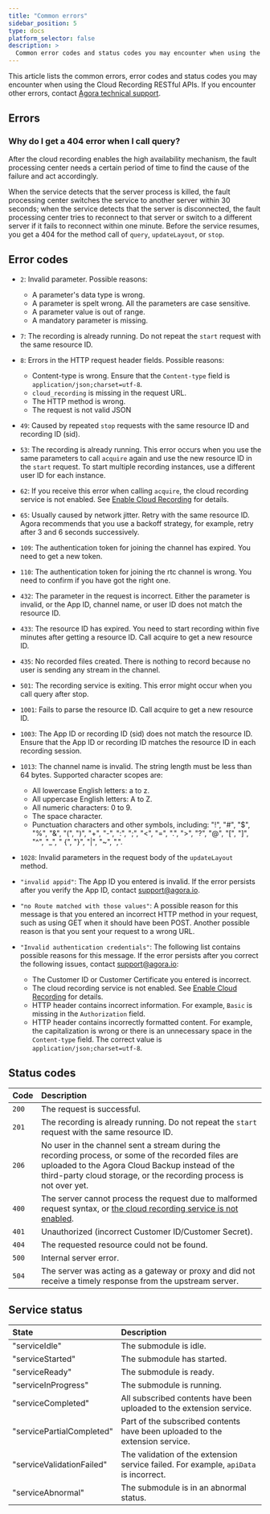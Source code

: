 ```yaml
---
title: "Common errors"
sidebar_position: 5
type: docs
platform_selector: false
description: >
  Common error codes and status codes you may encounter when using the Cloud Recording RESTful APIs.
---
```


This article lists the common errors, error codes and status codes you may encounter when using the Cloud Recording RESTful APIs. If you encounter other errors, contact [Agora technical support](mailto:support@agora.io).

## Errors

### Why do I get a 404 error when I call query?

After the cloud recording enables the high availability mechanism, the fault processing center needs a certain period of time to find the cause of the failure and act accordingly.

When the service detects that the server process is killed, the fault processing center switches the service to another server within 30 seconds; when the service detects that the server is disconnected, the fault processing center tries to reconnect to that server or switch to a different server if it fails to reconnect within one minute. Before the service resumes, you get a 404 for the method call of `query`, `updateLayout`, or `stop`.

## Error codes

- `2`: Invalid parameter. Possible reasons:
	- A parameter's data type is wrong.
	- A parameter is spelt wrong. All the parameters are case sensitive.
	- A parameter value is out of range.
	- A mandatory parameter is missing.
  
- `7`: The recording is already running. Do not repeat the `start` request with the same resource ID.
- `8`: Errors in the HTTP request header fields. Possible reasons:
  - Content-type is wrong. Ensure that the `Content-type` field is `application/json;charset=utf-8`.
  - `cloud_recording` is missing in the request URL.
  - The HTTP method is wrong.
  - The request is not valid JSON
- `49`: Caused by repeated `stop` requests with the same resource ID and recording ID (sid).
- `53`: The recording is already running. This error occurs when you use the same parameters to call `acquire` again and use the new resource ID in the `start` request. To start multiple recording instances, use a different user ID for each instance.
- `62`: If you receive this error when calling `acquire`, the cloud recording service is not enabled. See [Enable Cloud Recording](../get-started/getstarted) for details.
- `65`: Usually caused by network jitter. Retry with the same resource ID. Agora recommends that you use a backoff strategy, for example, retry after 3 and 6 seconds successively.
- `109`: The authentication token for joining the <Vg k="VSDK" /> channel has expired. You need to get a new token.
- `110`: The authentication token for joining the rtc channel is wrong. You need to confirm if you have got the right one.
- `432`: The parameter in the request is incorrect. Either the parameter is invalid, or the App ID, channel name, or user ID does not match the resource ID.
- `433`: The resource ID has expired. You need to start recording within five minutes after getting a resource ID. Call acquire to get a new resource ID.
- `435`: No recorded files created. There is nothing to record because no user is sending any stream in the channel.
- `501`: The recording service is exiting. This error might occur when you call query after stop.
- `1001`: Fails to parse the resource ID. Call acquire to get a new resource ID.
- `1003`: The App ID or recording ID (sid) does not match the resource ID. Ensure that the App ID or recording ID matches the resource ID in each recording session.
- `1013`: The channel name is invalid. The string length must be less than 64 bytes. Supported character scopes are:
  - All lowercase English letters: a to z.        
  - All uppercase English letters: A to Z.
  - All numeric characters: 0 to 9.
  - The space character.
  - Punctuation characters and other symbols, including: "!", "#", "$", "%", "&", "(", ")", "+", "-", ":", ";", "\<", "=", ".", ">", "?", "@", "[", "]", "^", "_", " {", "}", "|", "~", ",".
- `1028`: Invalid parameters in the request body of the `updateLayout` method.
- `"invalid appid"`: The App ID you entered is invalid. If the error persists after you verify the App ID, contact [support@agora.io](mailto:support@agora.io).
- `"no Route matched with those values"`: A possible reason for this message is that you entered an incorrect HTTP method in your request, such as using GET when it should have been POST. Another possible reason is that you sent your request to a wrong URL.
- `"Invalid authentication credentials"`: The following list contains possible reasons for this message. If the error persists after you correct the following issues, contact [support@agora.io](mailto:support@agora.io):
  - The Customer ID or Customer Certificate you entered is incorrect.
  - The cloud recording service is not enabled. See [Enable Cloud Recording](../get-started/getstarted) for details.
  - HTTP header contains incorrect information. For example, `Basic` is missing in the `Authorization` field.
  - HTTP header contains incorrectly formatted content. For example, the capitalization is wrong or there is an unnecessary space in the `Content-type` field. The correct value is `application/json;charset=utf-8`.

## Status codes

| Code | Description                                                  |
| :--- | :----------------------------------------------------------- |
| `200`  | The request is successful.                                   |
| `201`  | The recording is already running. Do not repeat the `start` request with the same resource ID. |
| `206`  | No user in the channel sent a stream during the recording process, or some of the recorded files are uploaded to the Agora Cloud Backup instead of the third-party cloud storage, or the recording process is not over yet. |
| `400`  | The server cannot process the request due to malformed request syntax, or [the cloud recording service is not enabled](../get-started/getstarted). |
| `401`  | Unauthorized (incorrect Customer ID/Customer Secret).        |
| `404`  | The requested resource could not be found.                   |
| `500`  | Internal server error.                                       |
| `504`  | The server was acting as a gateway or proxy and did not receive a timely response from the upstream server. |

## Service status

| State                     | Description                                                  |
| :------------------------ | :----------------------------------------------------------- |
| "serviceIdle"             | The submodule is idle.                                       |
| "serviceStarted"          | The submodule has started.                                   |
| "serviceReady"            | The submodule is ready.                                      |
| "serviceInProgress"       | The submodule is running.                                    |
| "serviceCompleted"        | All subscribed contents have been uploaded to the extension service. |
| "servicePartialCompleted" | Part of the subscribed contents have been uploaded to the extension service. |
| "serviceValidationFailed" | The validation of the extension service failed. For example, `apiData` is incorrect. |
| "serviceAbnormal"         | The submodule is in an abnormal status.                      |

